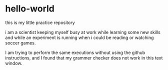 # hello-world
this is my little practice repository

i am a scientist keeping myself busy at work while learning some new skills and while an experiment is running when i could be reading or watching soccer games.

I am trying to perform the same executions without using the github instructions, and I found that my grammer checker does not work in this text window.
